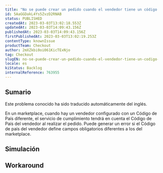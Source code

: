 ```yaml
---
title: "No se puede crear un pedido cuando el vendedor tiene un código de país diferente."
id: 5AaGGDakL4Ys5ZvzD2RNAB
status: PUBLISHED
createdAt: 2023-03-03T13:02:18.553Z
updatedAt: 2023-03-03T14:09:43.156Z
publishedAt: 2023-03-03T14:09:43.156Z
firstPublishedAt: 2023-03-03T13:02:19.253Z
contentType: knownIssue
productTeam: Checkout
author: 2mXZkbi0oi061KicTExNjo
tag: Checkout
slugEN: no-se-puede-crear-un-pedido-cuando-el-vendedor-tiene-un-codigo-de-pais-diferente
locale: es
kiStatus: Backlog
internalReference: 763955
---
```


## Sumario

<div class="alert alert-info">
  <p>Este problema conocido ha sido traducido automáticamente del inglés.</p>
</div>


En un marketplace, cuando hay un vendedor configurado con un Código de País diferente, el servicio de cumplimiento tendrá en cuenta el Código de País del vendedor al realizar el pedido. Puede generar un error si el Código de país del vendedor define campos obligatorios diferentes a los del marketplace.


##

## Simulación



## Workaround



